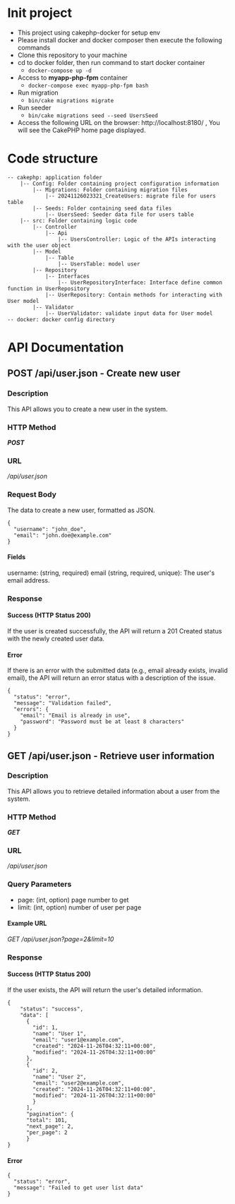 # Init project 
- This project using cakephp-docker for setup env
- Please install docker and docker composer then execute the following commands
- Clone this repository to your machine 
- cd to docker folder, then run command to start docker container
  - ```docker-compose up -d```
- Access to **myapp-php-fpm** container 
  - ```docker-compose exec myapp-php-fpm bash```
- Run migration 
  - ```bin/cake migrations migrate```
- Run seeder 
  - ```bin/cake migrations seed --seed UsersSeed```
- Access the following URL on the browser:  http://localhost:8180/ , You will see the CakePHP home page displayed.

# Code structure

```angular2html
-- cakephp: application folder
    |-- Config: Folder containing project configuration information
        |-- Migrations: Folder containing migration files
            |-- 20241126023321_CreateUsers: migrate file for users table
        |-- Seeds: Folder containing seed data files
            |-- UsersSeed: Seeder data file for users table
    |-- src: Folder containing logic code
        |-- Controller
            |-- Api
                |-- UsersController: Logic of the APIs interacting with the user object
        |-- Model
            |-- Table
                |-- UsersTable: model user 
        |-- Repository
            |-- Interfaces
                |-- UserRepositoryInterface: Interface define common function in UserRepository 
            |-- UserRepository: Contain methods for interacting with User model  
        |-- Validator
            |-- UserValidator: validate input data for User model
-- docker: docker config directory

```


# API Documentation
## POST /api/user.json - Create new user

### Description
This API allows you to create a new user in the system.

### HTTP Method
_**POST**_

### URL
_/api/user.json_

### Request Body
The data to create a new user, formatted as JSON.

```angular2html
{
  "username": "john_doe",
  "email": "john.doe@example.com"
}

```

#### Fields
username: (string, required)
email (string, required, unique): The user's email address.

### Response
#### Success (HTTP Status 200)
If the user is created successfully, the API will return a 201 Created status with the newly created user data.

#### Error
If there is an error with the submitted data (e.g., email already exists, invalid email), the API will return an error status with a description of the issue.

```angular2html
{
  "status": "error",
  "message": "Validation failed",
  "errors": {
    "email": "Email is already in use",
    "password": "Password must be at least 8 characters"
  }
}

```

## GET /api/user.json - Retrieve user information
### Description
This API allows you to retrieve detailed information about a user from the system.

### HTTP Method
**_GET_**

### URL
_/api/user.json_

### Query Parameters
- page: (int, option) page number to get
- limit: (int, option) number of user per page

#### Example URL
_GET /api/user.json?page=2&limit=10_

### Response
#### Success (HTTP Status 200)
If the user exists, the API will return the user's detailed information.

```angular2html
{
    "status": "success",
    "data": [
      {
        "id": 1,
        "name": "User 1",
        "email": "user1@example.com",
        "created": "2024-11-26T04:32:11+00:00",
        "modified": "2024-11-26T04:32:11+00:00"
      },
      {
        "id": 2,
        "name": "User 2",
        "email": "user2@example.com",
        "created": "2024-11-26T04:32:11+00:00",
        "modified": "2024-11-26T04:32:11+00:00"
        }
      ],
      "pagination": {
      "total": 101,
      "next_page": 2,
      "per_page": 2
      }
}
```

#### Error 
```angular2html
{
  "status": "error",
  "message": "Failed to get user list data"
}
```






